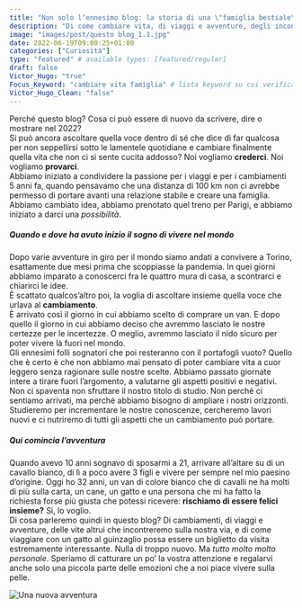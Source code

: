 ```yaml
---
title: "Non solo l’ennesimo blog: la storia di una \"famiglia bestiale\""
description: "Di come cambiare vita, di viaggi e avventure, degli incontri sulla via, di come viaggiare con un gatto al guinzaglio."
image: "images/post/questo blog_1.1.jpg"
date: 2022-06-19T09:00:25+01:00
categories: ["Curiosità"]
type: "featured" # available types: [featured/regular]
draft: false
Victor_Hugo: "true"
Focus_Keyword: "cambiare vita famiglia" # lista keyword su cui verificare l'ottimizzazione della pagina 
Victor_Hugo_Clean: "false"
---
```


Perché questo blog? Cosa ci può essere di nuovo da scrivere, dire o mostrare nel 2022?  
Si può ancora ascoltare quella voce dentro di sé che dice di far qualcosa per non seppellirsi sotto le lamentele quotidiane e cambiare finalmente quella vita che non ci si sente cucita addosso? Noi vogliamo **crederci**. Noi vogliamo **provarci**.  
Abbiamo iniziato a condividere la passione per i viaggi e per i cambiamenti 5 anni fa, quando pensavamo che una distanza di 100 km non ci avrebbe permesso di portare avanti una relazione stabile e creare una famiglia. Abbiamo cambiato idea, abbiamo prenotato quel treno per Parigi, e abbiamo iniziato a darci una *possibilità*. 

##### Quando e dove ha avuto inizio il sogno di vivere nel mondo

Dopo varie avventure in giro per il mondo siamo andati a convivere a Torino, esattamente due mesi prima che scoppiasse la pandemia. In quei giorni abbiamo imparato a conoscerci fra le quattro mura di casa, a scontrarci e chiarirci le idee.   
È scattato qualcos’altro poi, la voglia di ascoltare insieme quella voce che urlava al **cambiamento**.  
È arrivato così il giorno in cui abbiamo scelto di comprare un van. E dopo quello il giorno in cui abbiamo deciso che avremmo lasciato le nostre certezze per le incertezze. O meglio, avremmo lasciato il nido sicuro per poter vivere là fuori nel mondo.  
Gli ennesimi folli sognatori che poi resteranno con il portafogli vuoto? Quello che è certo è che non abbiamo mai pensato di poter cambiare vita a cuor leggero senza ragionare sulle nostre scelte. Abbiamo passato giornate intere a tirare fuori l’argomento, a valutarne gli aspetti positivi e negativi.  
Non ci spaventa non sfruttare il nostro titolo di studio. Non perché ci sentiamo arrivati, ma perché abbiamo bisogno di ampliare i nostri orizzonti. Studieremo per incrementare le nostre conoscenze, cercheremo lavori nuovi e ci nutriremo di tutti gli aspetti che un cambiamento può portare.

##### Qui comincia l’avventura

Quando avevo 10 anni sognavo di sposarmi a 21, arrivare all’altare su di un cavallo bianco, di lì a poco avere 3 figli e vivere per sempre nel mio paesino d’origine. Oggi ho 32 anni, un van di colore bianco che di cavalli ne ha molti di più sulla carta, un cane, un gatto e una persona che mi ha fatto la richiesta forse più giusta che potessi ricevere: **rischiamo di essere felici insieme?**   Si, lo voglio.  
Di cosa parleremo quindi in questo blog? Di cambiamenti, di viaggi e avventure, delle vite altrui che incontreremo sulla nostra via, e di come viaggiare con un gatto al guinzaglio possa essere un biglietto da visita estremamente interessante. Nulla di troppo nuovo. Ma *tutto molto molto personale*. Speriamo di catturare un po’ la vostra attenzione e regalarvi anche solo una piccola parte delle emozioni che a noi piace vivere sulla pelle.

![Una nuova avventura](https://res.cloudinary.com/ilgattodicitturin/image/upload/v1655735460/Articoli/questo_blog_1.2_snz7mt.jpg)

